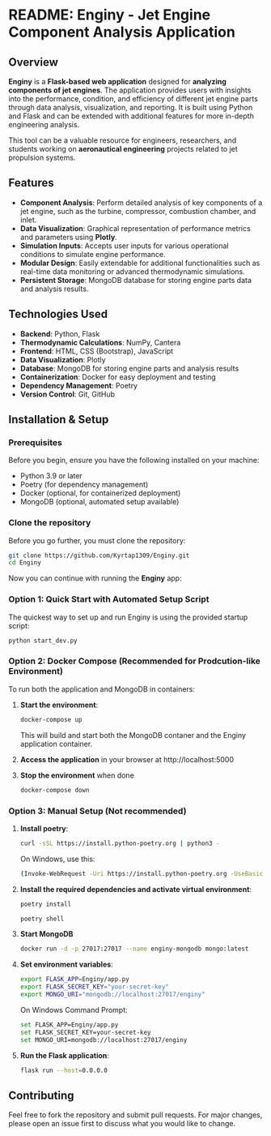 # README: Enginy - Jet Engine Component Analysis Application

## Overview

**Enginy** is a **Flask-based web application** designed for **analyzing components of jet engines**. The application provides users with insights into the performance, condition, and efficiency of different jet engine parts through data analysis, visualization, and reporting. It is built using Python and Flask and can be extended with additional features for more in-depth engineering analysis.

This tool can be a valuable resource for engineers, researchers, and students working on **aeronautical engineering** projects related to jet propulsion systems.

## Features

- **Component Analysis**: Perform detailed analysis of key components of a jet engine, such as the turbine, compressor, combustion chamber, and inlet.
- **Data Visualization**: Graphical representation of performance metrics and parameters using **Plotly**.
- **Simulation Inputs**: Accepts user inputs for various operational conditions to simulate engine performance.
- **Modular Design**: Easily extendable for additional functionalities such as real-time data monitoring or advanced thermodynamic simulations.
- **Persistent Storage**: MongoDB database for storing engine parts data and analysis results.

## Technologies Used

- **Backend**: Python, Flask
- **Thermodynamic Calculations**: NumPy, Cantera
- **Frontend**: HTML, CSS (Bootstrap), JavaScript
- **Data Visualization**: Plotly
- **Database**: MongoDB for storing engine parts and analysis results
- **Containerization**: Docker for easy deployment and testing
- **Dependency Management**: Poetry
- **Version Control**: Git, GitHub

## Installation & Setup

### Prerequisites

Before you begin, ensure you have the following installed on your machine:

- Python 3.9 or later
- Poetry (for dependency management)
- Docker (optional, for containerized deployment)
- MongoDB (optional, automated setup available)

### Clone the repository

Before you go further, you must clone the repository:
```bash
git clone https://github.com/Kyrtap1309/Enginy.git
cd Enginy
```

Now you can continue with running the **Enginy** app:

### Option 1: Quick Start with Automated Setup Script

The quickest way to set up and run Enginy is using the provided startup script:

```bash
python start_dev.py
```

### Option 2: Docker Compose (Recommended for Prodcution-like Environment)

To run both the application and MongoDB in containers:

1. **Start the environment**:
    ```bash
    docker-compose up
    ```
    This will build and start both the MongoDB contaner and the Enginy application container.

2. **Access the application** in your browser at http://localhost:5000
3. **Stop the environment** when done
    ```bash
    docker-compose down
    ```

### Option 3: Manual Setup (Not recommended)

1. **Install poetry**:
   ```bash
   curl -sSL https://install.python-poetry.org | python3 -
   ```
   On Windows, use this:
   ```bash
   (Invoke-WebRequest -Uri https://install.python-poetry.org -UseBasicParsing).Content | python -
   ```

2. **Install the required dependencies and activate virtual environment**:
   ```bash
   poetry install
   ```
   ```bash
   poetry shell
   ```

3. **Start MongoDB**
   ```bash
   docker run -d -p 27017:27017 --name enginy-mongodb mongo:latest
   ```

4. **Set environment variables**:
   ```bash
   export FLASK_APP=Enginy/app.py
   export FLASK_SECRET_KEY="your-secret-key"
   export MONGO_URI="mongodb://localhost:27017/enginy"
   ```
   On Windows Command Prompt:
   ```bash
   set FLASK_APP=Enginy/app.py
   set FLASK_SECRET_KEY=your-secret-key
   set MONGO_URI=mongodb://localhost:27017/enginy
   ```

5. **Run the Flask application**:
    ```bash
    flask run --host=0.0.0.0
    ```

## Contributing
Feel free to fork the repository and submit pull requests. For major changes, please open an issue first to discuss what you would like to change.


